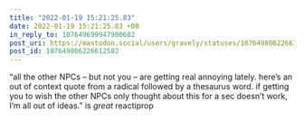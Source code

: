 ```yaml
---
title: "2022-01-19 15:21:25.83"
date: 2022-01-19 15:21:25.83 +00
in_reply_to: 107649699947900682
post_uri: https://mastodon.social/users/gravely/statuses/107649806226612582
post_id: 107649806226612582
---
```

“all the other NPCs – but not you – are getting real annoying lately. here’s an out of context quote from a radical followed by a thesaurus word. if getting you to wish the other NPCs only thought about this for a sec doesn’t work, I’m all out of ideas.” is _great_ reactiprop


